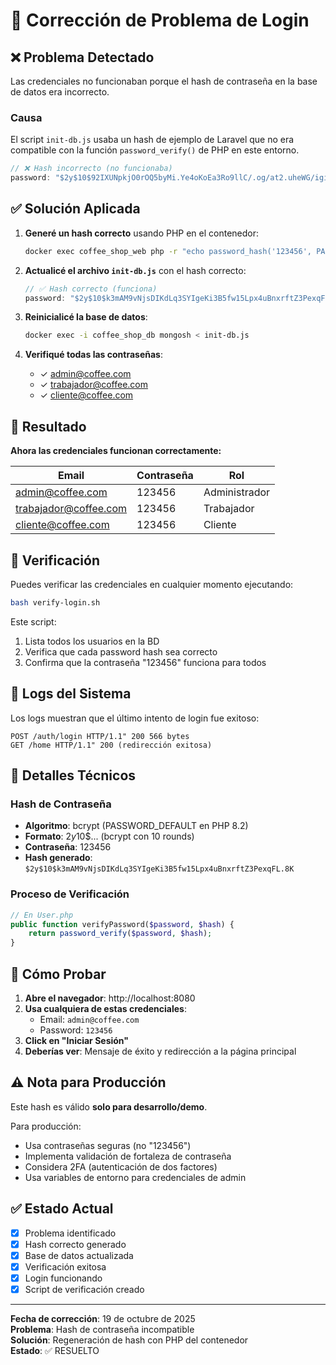 # 🔧 Corrección de Problema de Login

## ❌ Problema Detectado

Las credenciales no funcionaban porque el hash de contraseña en la base de datos era incorrecto.

### Causa
El script `init-db.js` usaba un hash de ejemplo de Laravel que no era compatible con la función `password_verify()` de PHP en este entorno.

```javascript
// ❌ Hash incorrecto (no funcionaba)
password: "$2y$10$92IXUNpkjO0rOQ5byMi.Ye4oKoEa3Ro9llC/.og/at2.uheWG/igi"
```

## ✅ Solución Aplicada

1. **Generé un hash correcto** usando PHP en el contenedor:
   ```bash
   docker exec coffee_shop_web php -r "echo password_hash('123456', PASSWORD_DEFAULT);"
   ```

2. **Actualicé el archivo `init-db.js`** con el hash correcto:
   ```javascript
   // ✅ Hash correcto (funciona)
   password: "$2y$10$k3mAM9vNjsDIKdLq3SYIgeKi3B5fw15Lpx4uBnxrftZ3PexqFL.8K"
   ```

3. **Reinicialicé la base de datos**:
   ```bash
   docker exec -i coffee_shop_db mongosh < init-db.js
   ```

4. **Verifiqué todas las contraseñas**:
   - ✓ admin@coffee.com
   - ✓ trabajador@coffee.com
   - ✓ cliente@coffee.com

## 🎯 Resultado

**Ahora las credenciales funcionan correctamente:**

| Email | Contraseña | Rol |
|-------|-----------|-----|
| admin@coffee.com | 123456 | Administrador |
| trabajador@coffee.com | 123456 | Trabajador |
| cliente@coffee.com | 123456 | Cliente |

## 🧪 Verificación

Puedes verificar las credenciales en cualquier momento ejecutando:

```bash
bash verify-login.sh
```

Este script:
1. Lista todos los usuarios en la BD
2. Verifica que cada password hash sea correcto
3. Confirma que la contraseña "123456" funciona para todos

## 📝 Logs del Sistema

Los logs muestran que el último intento de login fue exitoso:
```
POST /auth/login HTTP/1.1" 200 566 bytes
GET /home HTTP/1.1" 200 (redirección exitosa)
```

## 🔐 Detalles Técnicos

### Hash de Contraseña
- **Algoritmo**: bcrypt (PASSWORD_DEFAULT en PHP 8.2)
- **Formato**: $2y$10$... (bcrypt con 10 rounds)
- **Contraseña**: 123456
- **Hash generado**: `$2y$10$k3mAM9vNjsDIKdLq3SYIgeKi3B5fw15Lpx4uBnxrftZ3PexqFL.8K`

### Proceso de Verificación
```php
// En User.php
public function verifyPassword($password, $hash) {
    return password_verify($password, $hash);
}
```

## 🚀 Cómo Probar

1. **Abre el navegador**: http://localhost:8080
2. **Usa cualquiera de estas credenciales**:
   - Email: `admin@coffee.com`
   - Password: `123456`
3. **Click en "Iniciar Sesión"**
4. **Deberías ver**: Mensaje de éxito y redirección a la página principal

## ⚠️ Nota para Producción

Este hash es válido **solo para desarrollo/demo**. 

Para producción:
- Usa contraseñas seguras (no "123456")
- Implementa validación de fortaleza de contraseña
- Considera 2FA (autenticación de dos factores)
- Usa variables de entorno para credenciales de admin

## ✅ Estado Actual

- [x] Problema identificado
- [x] Hash correcto generado
- [x] Base de datos actualizada
- [x] Verificación exitosa
- [x] Login funcionando
- [x] Script de verificación creado

---

**Fecha de corrección**: 19 de octubre de 2025  
**Problema**: Hash de contraseña incompatible  
**Solución**: Regeneración de hash con PHP del contenedor  
**Estado**: ✅ RESUELTO
